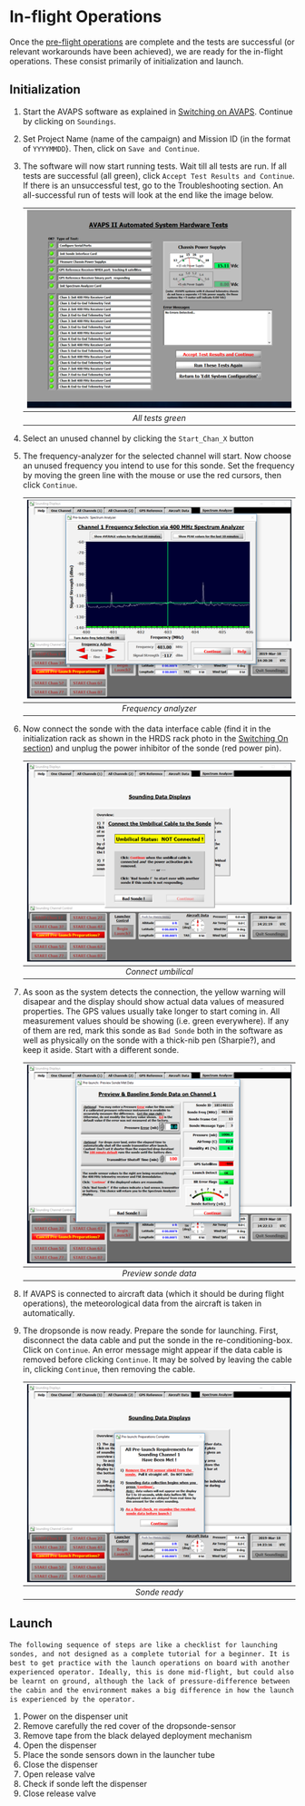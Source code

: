 # In-flight Operations

Once the [pre-flight operations](./pre_flight.md) are complete and the tests are successful (or relevant workarounds have been achieved), we are ready for the in-flight operations. These consist primarily of initialization and launch.

## Initialization

1. Start the AVAPS software as explained in [Switching on AVAPS](./switching_on.md). Continue by clicking on `Soundings`.

2. Set Project Name (name of the campaign) and Mission ID (in the format of `YYYYMMDD`}. Then, click on `Save and Continue`.

3. The software will now start running tests. Wait till all tests are run. If all tests are successful (all green), click `Accept Test Results and Continue`. If there is an unsuccessful test, go to the Troubleshooting section. An all-successful run of tests will look at the end like the image below.

    | ![All tests green](../../graphics/all_tests_green.png) |
    | :----------------------------------------------------: |
    |                   *All tests green*                    |


4. Select an unused channel by clicking the `Start_Chan_X` button

5. The frequency-analyzer for the selected channel will start. Now choose an unused frequency you intend to use for this sonde. Set the frequency by moving the green line with the mouse or use the red cursors, then click `Continue`.

    | ![Frequency analyzer](../../graphics/frequency_analyzer.png) |
    | :----------------------------------------------------------: |
    |                     *Frequency analyzer*                     |

6. Now connect the sonde with the data interface cable (find it in the initialization rack as shown in the HRDS rack photo in the [Switching On section](switching_on.md)) and unplug the power inhibitor of the sonde (red power pin).

    | ![Connect umbilical](../../graphics/connect_umbilical.png) |
    | :--------------------------------------------------------: |
    |                    *Connect umbilical*                     |

 7. As soon as the system detects the connection, the yellow warning will disapear and the display should show actual data values of measured properties. The GPS values usually take longer to start coming in. All measurement values should be showing (i.e. green everywhere). If any of them are red, mark this sonde as `Bad Sonde` both in the software as well as physically on the sonde with a thick-nib pen (Sharpie?), and keep it aside. Start with a different sonde.

    | ![Preview sonde data](../../graphics/preview_sonde_data.png) |
    | :----------------------------------------------------------: |
    |                     *Preview sonde data*                     |

 8. If AVAPS is connected to aircraft data (which it should be during flight operations), the meteorological data from the aircraft is taken in automatically.

 9. The dropsonde is now ready. Prepare the sonde for launching. First, disconnect the data cable and put the sonde in the re-conditioning-box. Click on `Continue`. An error message might appear if the data cable is removed before clicking `Continue`. It may be solved by leaving the cable in, clicking `Continue`, then removing the cable.

    | ![Sonde ready](../../graphics/sonde_ready.png) |
    | :--------------------------------------------: |
    |                 *Sonde ready*                  |


## Launch

```{warning}
The following sequence of steps are like a checklist for launching sondes, and not designed as a complete tutorial for a beginner. It is best to get practice with the launch operations on board with another experienced operator. Ideally, this is done mid-flight, but could also be learnt on ground, although the lack of pressure-difference between the cabin and the environment makes a big difference in how the launch is experienced by the operator.
```

1.  Power on the dispenser unit
2.	Remove carefully the red cover of the dropsonde-sensor
3.	Remove tape from the black delayed deployment mechanism
4.	Open the dispenser
5.	Place the sonde sensors down in the launcher tube
6.	Close the dispenser
7.	Open release valve
8.	Check if sonde left the dispenser
9.	Close release valve

